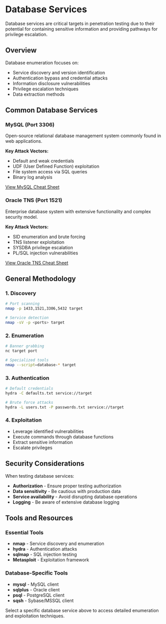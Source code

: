 # Database Services

Database services are critical targets in penetration testing due to their potential for containing sensitive information and providing pathways for privilege escalation.

## Overview

Database enumeration focuses on:

- Service discovery and version identification
- Authentication bypass and credential attacks
- Information disclosure vulnerabilities
- Privilege escalation techniques
- Data extraction methods

## Common Database Services

### MySQL (Port 3306)
Open-source relational database management system commonly found in web applications.

**Key Attack Vectors:**
- Default and weak credentials
- UDF (User Defined Function) exploitation
- File system access via SQL queries
- Binary log analysis

[View MySQL Cheat Sheet](mysql.md)

### Oracle TNS (Port 1521)
Enterprise database system with extensive functionality and complex security model.

**Key Attack Vectors:**
- SID enumeration and brute forcing
- TNS listener exploitation
- SYSDBA privilege escalation
- PL/SQL injection vulnerabilities

[View Oracle TNS Cheat Sheet](oracle-tns.md)

## General Methodology

### 1. Discovery
```bash
# Port scanning
nmap -p 1433,1521,3306,5432 target

# Service detection
nmap -sV -p <ports> target
```

### 2. Enumeration
```bash
# Banner grabbing
nc target port

# Specialized tools
nmap --script=database-* target
```

### 3. Authentication
```bash
# Default credentials
hydra -C defaults.txt service://target

# Brute force attacks
hydra -L users.txt -P passwords.txt service://target
```

### 4. Exploitation
- Leverage identified vulnerabilities
- Execute commands through database functions
- Extract sensitive information
- Escalate privileges

## Security Considerations

When testing database services:

- **Authorization** - Ensure proper testing authorization
- **Data sensitivity** - Be cautious with production data
- **Service availability** - Avoid disrupting database operations
- **Logging** - Be aware of extensive database logging

## Tools and Resources

### Essential Tools
- **nmap** - Service discovery and enumeration
- **hydra** - Authentication attacks
- **sqlmap** - SQL injection testing
- **Metasploit** - Exploitation framework

### Database-Specific Tools
- **mysql** - MySQL client
- **sqlplus** - Oracle client
- **psql** - PostgreSQL client
- **sqsh** - Sybase/MSSQL client

Select a specific database service above to access detailed enumeration and exploitation techniques.
